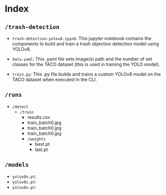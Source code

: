 # Index

## `/trash-detection`

* `trash-detection-yolov8.ipynb`: This jupyter notebook contains the components to build and train a trash objection detection model using YOLOv8.

* `data.yaml`: This .yaml file sets image(s) path and the number of set classes for the TACO dataset (this is used in training the YOLO model). 

* `train.py`: This .py file builds and trains a custom YOLOv8 model on the TACO dataset when executed in the CLI. 

## `/runs`
* `/detect`
  * `/train`
     * results.csv
     * train_batch0.jpg
     * train_batch0.jpg
     * train_batch0.jpg
     * `/weights`
       * best.pt
       * last.pt
         

## `/models`
* `yolov8n.pt`:
* `yolov8s.pt`:
* `yolov8x.pt`:
